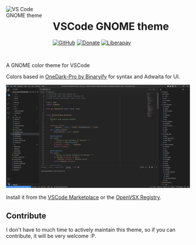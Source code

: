 <img src="https://raw.githubusercontent.com/rafaelmardojai/vscode-gnome-theme/master/icon.svg" alt="VS Code GNOME theme" width="128" height="128" align="left"/>

# VSCode GNOME theme

[![GitHub](https://img.shields.io/github/license/rafaelmardojai/firefox-gnome-theme.svg)](https://github.com/rafaelmardojai/vscode-gnome-theme/blob/master/LICENSE)
[![Donate](https://img.shields.io/badge/PayPal-Donate-gray.svg?style=flat&logo=paypal&colorA=0071bb&logoColor=fff)](https://paypal.me/RafaelMardojaiCM)
[![Liberapay](https://img.shields.io/liberapay/receives/rafaelmardojai.svg?logo=liberapay)](https://liberapay.com/rafaelmardojai/donate)

<br>

A GNOME color theme for VSCode

Colors based in [OneDark-Pro by Binaryify](https://github.com/Binaryify/OneDark-Pro) for syntax and Adwaita for UI.

![Screenshot of the theme](screenshot.png)

Install it from the [VSCode Marketplace](https://marketplace.visualstudio.com/items?itemName=rafaelmardojai.vscode-gnome-theme) or the [OpenVSX Registry](https://open-vsx.org/extension/rafaelmardojai/vscode-gnome-theme).

## Contribute
I don't have to much time to actively maintain this theme, so if you can contribute, it will be very welcome :P.
